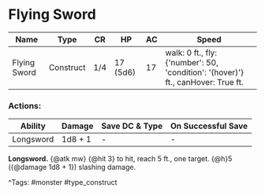 # Flying Sword

| Name | Type | CR | HP | AC | Speed |
|------|------|----|----|----|-------|
| Flying Sword | Construct | 1/4 | 17 (5d6) | 17 | walk: 0 ft., fly: {'number': 50, 'condition': '(hover)'} ft., canHover: True ft. |

### Actions:

| Ability | Damage | Save DC & Type | On Successful Save |
|---------|--------|----------------|--------------------|
| Longsword | 1d8 + 1 | - | - |


**Longsword.** {@atk mw} {@hit 3} to hit, reach 5 ft., one target. {@h}5 ({@damage 1d8 + 1}) slashing damage.

^Tags: #monster #type_construct